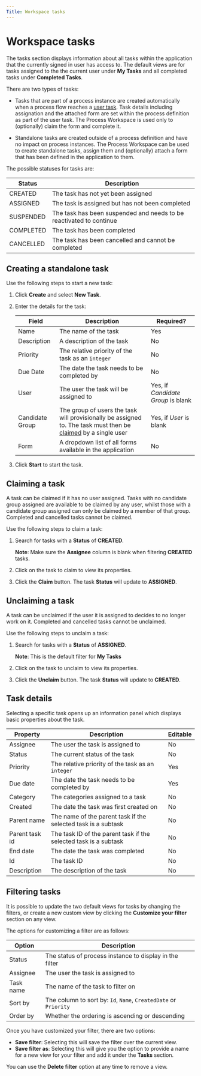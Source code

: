 ```yaml
---
Title: Workspace tasks
---
```


# Workspace tasks
The tasks section displays information about all tasks within the application that the currently signed in user has access to. The default views are for tasks assigned to the the current user under **My Tasks** and all completed tasks under **Completed Tasks**. 

There are two types of tasks: 

* Tasks that are part of a process instance are created automatically when a process flow reaches a [user task](../modeling/modeling-processes/processes-bpmn/bpmn-user.md). Task details including assignation and the attached form are set within the process definition as part of the user task. The Process Workspace is used only to (optionally) claim the form and complete it.

* Standalone tasks are created outside of a process definition and have no impact on process instances. The Process Workspace can be used to create standalone tasks, assign them and (optionally) attach a form that has been defined in the application to them. 

The possible statuses for tasks are:

| Status | Description |
| ------ | ----------- |
| CREATED | The task has not yet been assigned |
| ASSIGNED | The task is assigned but has not been completed |
| SUSPENDED | The task has been suspended and needs to be reactivated to continue |
| COMPLETED | The task has been completed |
| CANCELLED | The task has been cancelled and cannot be completed |

## Creating a standalone task
Use the following steps to start a new task:

1. Click **Create** and select **New Task**.
2. Enter the details for the task:

 	| Field | Description | Required? |
 	| ----- | ----------- | --------- |
 	| Name | The name of the task | Yes |
 	| Description | A description of the task | No |
 	| Priority | The relative priority of the task as an `integer` | No |
 	| Due Date | The date the task needs to be completed by | No |
 	| User | The user the task will be assigned to | Yes, if *Candidate Group* is blank |
 	| Candidate Group | The group of users the task will provisionally be assigned to. The task must then be [claimed](#claiming-a-task) by a single user | Yes, if *User* is blank |
 	| Form | A dropdown list of all forms available in the application | No | 

3. Click **Start** to start the task. 

## Claiming a task
A task can be claimed if it has no user assigned. Tasks with no candidate group assigned are available to be claimed by any user, whilst those with a candidate group assigned can only be claimed by a member of that group. Completed and cancelled tasks cannot be claimed. 

Use the following steps to claim a task: 

1. Search for tasks with a **Status** of **CREATED**. 

	**Note**: Make sure the **Assignee** column is blank when filtering **CREATED** tasks.

2. Click on the task to claim to view its properties.
3. Click the **Claim** button. The task **Status** will update to **ASSIGNED**.  

## Unclaiming a task
A task can be unclaimed if the user it is assigned to decides to no longer work on it. Completed and cancelled tasks cannot be unclaimed.  

Use the following steps to unclaim a task:

1. Search for tasks with a **Status** of **ASSIGNED**.

	**Note**: This is the default filter for **My Tasks** 

2. Click on the task to unclaim to view its properties.
3. Click the **Unclaim** button. The task **Status** will update to **CREATED**. 

## Task details
Selecting a specific task opens up an information panel which displays basic properties about the task. 

| Property | Description | Editable | 
| -------- | ----------- | -------- | 
| Assignee | The user the task is assigned to | No |
| Status | The current status of the task | No | 
| Priority | The relative priority of the task as an `integer` | Yes | 
| Due date | The date the task needs to be completed by | Yes |
| Category | The categories assigned to a task | No |
| Created | The date the task was first created on | No |
| Parent name | The name of the parent task if the selected task is a subtask | No |
| Parent task id | The task ID of the parent task if the selected task is a subtask | No |
| End date | The date the task was completed| No |
| Id | The task ID | No |
| Description | The description of the task | No |

## Filtering tasks
It is possible to update the two default views for tasks by changing the filters, or create a new custom view by clicking the **Customize your filter** section on any view. 

The options for customizing a filter are as follows: 

| Option | Description | 
| ------ | ----------- |
| Status | The status of process instance to display in the filter |
| Assignee | The user the task is assigned to |
| Task name | The name of the task to filter on | 
| Sort by | The column to sort by: `Id`, `Name`, `CreatedDate` or `Priority` | 
| Order by | Whether the ordering is ascending or descending |

Once you have customized your filter, there are two options: 

* **Save filter**: Selecting this will save the filter over the current view.
* **Save filter as**: Selecting this will give you the option to provide a name for a new view for your filter and add it under the **Tasks** section. 

You can use the **Delete filter** option at any time to remove a view. 
